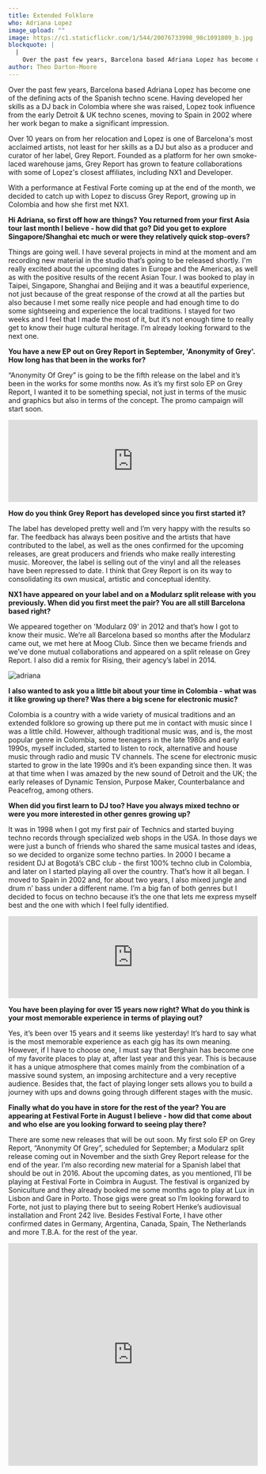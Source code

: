 ```yaml
---
title: Extended Folklore
who: Adriana Lopez
image_upload: ""
image: https://c1.staticflickr.com/1/544/20076733998_98c1091809_b.jpg
blockquote: |
  |
    Over the past few years, Barcelona based Adriana Lopez has become one of the defining acts of the Spanish techno scene. Having developed her skills as a DJ back in Colombia where she was raised, Lopez took influence from the early Detroit & UK techno scenes, moving to Spain in 2002 where her work began to make a significant impression.
author: Theo Darton-Moore
---
```

Over the past few years, Barcelona based Adriana Lopez has become one of the defining acts of the Spanish techno scene. Having developed her skills as a DJ back in Colombia where she was raised, Lopez took influence from the early Detroit & UK techno scenes, moving to Spain in 2002 where her work began to make a significant impression. 

Over 10 years on from her relocation and Lopez is one of Barcelona's most acclaimed artists, not least for her skills as a DJ but also as a producer and curator of her label, Grey Report. Founded as a platform for her own smoke-laced warehouse jams, Grey Report has grown to feature collaborations with some of Lopez's closest affiliates, including NX1 and Developer. 

With a performance at Festival Forte coming up at the end of the month, we decided to catch up with Lopez to discuss Grey Report, growing up in Colombia and how she first met NX1. 

**Hi Adriana, so first off how are things? You returned from your first Asia tour last month I believe - how did that go? Did you get to explore Singapore/Shanghai etc much or were they relatively quick stop-overs?**

Things are going well. I have several projects in mind at the moment and am recording new material in the studio that’s going to be released shortly.  I'm really excited about the upcoming dates in Europe and the Americas, as well as with the positive results of the recent Asian Tour. I was booked to play in Taipei, Singapore, Shanghai and Beijing and it was a beautiful experience, not just because of the great response of the crowd at all the parties but also because I met some really nice people and had enough time to do some sightseeing and experience the local traditions.  I stayed for two weeks and I feel that I made the most of it, but it’s not enough time to really get to know their huge cultural heritage. I’m already looking forward to the next one.

**You have a new EP out on Grey Report in September, 'Anonymity of Grey'. How long has that been in the works for?**

“Anonymity Of Grey” is going to be the fifth release on the label and it’s been in the works for some months now. As it’s my first solo EP on Grey Report, I wanted it to be something special, not just in terms of the music and graphics but also in terms of the concept.  The promo campaign will start soon.

<iframe width="100%" height="166" scrolling="no" frameborder="no" src="https://w.soundcloud.com/player/?url=https%3A//api.soundcloud.com/tracks/160002407&color=ff5500&auto_play=false&hide_related=false&show_comments=true&show_user=true&show_reposts=false"></iframe>

**How do you think Grey Report has developed since you first started it?**

The label has developed pretty well and I’m very happy with the results so far.  The feedback has always been positive and the artists that have contributed to the label, as well as the ones confirmed for the upcoming releases, are great producers and friends who make really interesting music.  Moreover, the label is selling out of the vinyl and all the releases have been repressed to date.  I think that Grey Report is on its way to consolidating its own musical, artistic and conceptual identity.

**NX1 have appeared on your label and on a Modularz split release with you previously. When did you first meet the pair? You are all still Barcelona based right?**

We appeared together on 'Modularz 09' in 2012 and that’s how I got to know their music.  We’re all Barcelona based so months after the Modularz came out, we met here at Moog Club.  Since then we became friends and we’ve done mutual collaborations and appeared on a split release on Grey Report. I also did a remix for Rising, their agency’s label in 2014.

![adriana](https://c1.staticflickr.com/1/413/19643779183_e533a1fddf_b.jpg)

**I also wanted to ask you a little bit about your time in Colombia - what was it like growing up there? Was there a big scene for electronic music?**

Colombia is a country with a wide variety of musical traditions and an extended folklore so growing up there put me in contact with music since I was a little child.  However, although traditional music was, and is, the most popular genre in Colombia, some teenagers in the late 1980s and early 1990s, myself included, started to listen to rock, alternative and house music through radio and music TV channels.  The scene for electronic music started to grow in the late 1990s and it’s been expanding since then.  It was at that time when I was amazed by the new sound of Detroit and the UK;  the early releases of Dynamic Tension, Purpose Maker, Counterbalance and Peacefrog, among others.  

**When did you first learn to DJ too? Have you always mixed techno or were you more interested in other genres growing up?**

It was in 1998 when I got my first pair of Technics and started buying techno records through specialized web shops in the USA.  In those days we were just a bunch of friends who shared the same musical tastes and ideas, so we decided to organize some techno parties.  In 2000 I became a resident DJ at Bogotá’s CBC club - the first 100% techno club in Colombia, and later on I started playing all over the country.  That’s how it all began.  I moved to Spain in 2002 and, for about two years, I also mixed jungle and drum n’ bass under a different name. I’m a big fan of both genres but I decided to focus on techno because it’s the one that lets me express myself best and the one with which I feel fully identified.

<iframe width="100%" height="166" scrolling="no" frameborder="no" src="https://w.soundcloud.com/player/?url=https%3A//api.soundcloud.com/tracks/137677359&color=ff5500&auto_play=false&hide_related=false&show_comments=true&show_user=true&show_reposts=false"></iframe>

**You have been playing for over 15 years now right? What do you think is your most memorable experience in terms of playing out?**

Yes, it’s been over 15 years and it seems like yesterday!  It’s hard to say what is the most memorable experience as each gig has its own meaning.  However, if I have to choose one, I must say that Berghain has become one of my favorite places to play at, after last year and this year.  This is because it has a unique atmosphere that comes mainly from the combination of a massive sound system, an imposing architecture and a very receptive audience.  Besides that, the fact of playing longer sets allows you to build a journey with ups and downs going through different stages with the music. 

**Finally what do you have in store for the rest of the year? You are appearing at Festival Forte in August I believe - how did that come about and who else are you looking forward to seeing play there?**

There are some new releases that will be out soon.  My first solo EP on Grey Report, “Anonymity Of Grey”, scheduled for September;  a Modularz split release coming out in November and the sixth Grey Report release for the end of the year.  I’m also recording new material for a Spanish label that should be out in 2016.  About the upcoming dates, as you mentioned, I’ll be playing at Festival Forte in Coimbra in August.  The festival is organized by Soniculture and they already booked me some months ago to play at Lux in Lisbon and Gare in Porto.  Those gigs were great so I’m looking forward to Forte, not just to playing there but to seeing Robert Henke’s audiovisual installation and Front 242 live.  Besides Festival Forte, I have other confirmed dates in Germany, Argentina, Canada, Spain, The Netherlands and more T.B.A. for the rest of the year.

<iframe width="100%" height="450" scrolling="no" frameborder="no" src="https://w.soundcloud.com/player/?url=https%3A//api.soundcloud.com/tracks/208570830&auto_play=false&hide_related=false&show_comments=true&show_user=true&show_reposts=false&visual=true"></iframe>